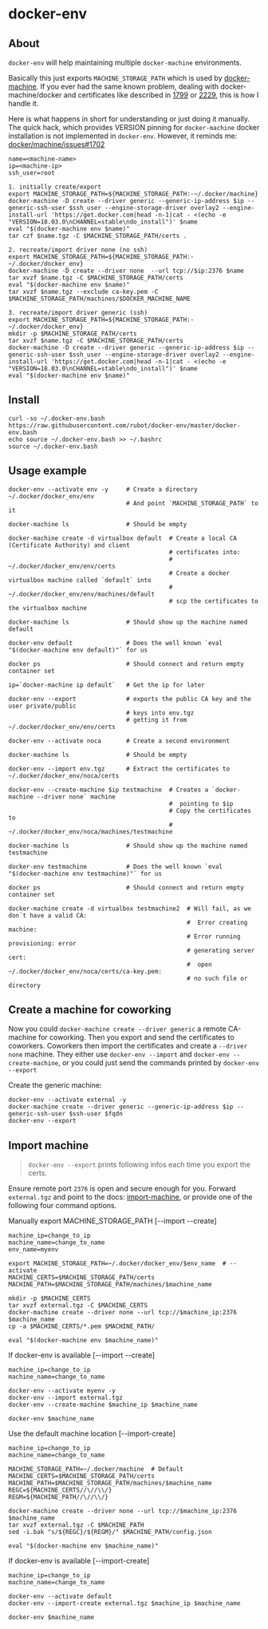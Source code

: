 # docker-env

## About

`docker-env` will help maintaining multiple `docker-machine` environments.

Basically this just exports `MACHINE_STORAGE_PATH` which is used by [docker-machine](https://docs.docker.com/machine/install-machine/).
If you ever had the same known problem, dealing with docker-machine/docker and certificates like described in [1799](https://github.com/docker/machine/issues/1799) or [2229](https://github.com/docker/machine/issues/2229), this is how I handle it.

Here is what happens in short for understanding or just doing it manually.
The quick hack, which provides VERSION pinning for `docker-machine` docker installation is not implemented in `docker-env`.
However, it reminds me: [docker/machine/issues#1702](https://github.com/docker/machine/issues/1702#issuecomment-379038023)

    name=<machine-name>
    ip=<machine-ip>
    ssh_user=root

    1. initially create/export
    export MACHINE_STORAGE_PATH=${MACHINE_STORAGE_PATH:-~/.docker/machine}
    docker-machine -D create --driver generic --generic-ip-address $ip --generic-ssh-user $ssh_user --engine-storage-driver overlay2 --engine-install-url 'https://get.docker.com|head -n-1|cat - <(echo -e "VERSION=18.03.0\nCHANNEL=stable\ndo_install")' $name
    eval "$(docker-machine env $name)"
    tar czf $name.tgz -C $MACHINE_STORAGE_PATH/certs .

    2. recreate/import driver none (no ssh)
    export MACHINE_STORAGE_PATH=${MACHINE_STORAGE_PATH:-~/.docker/docker_env}
    docker-machine -D create --driver none  --url tcp://$ip:2376 $name
    tar xvzf $name.tgz -C $MACHINE_STORAGE_PATH/certs
    eval "$(docker-machine env $name)"
    tar xvzf $name.tgz --exclude ca-key.pem -C $MACHINE_STORAGE_PATH/machines/$DOCKER_MACHINE_NAME

    3. recreate/import driver generic (ssh)
    export MACHINE_STORAGE_PATH=${MACHINE_STORAGE_PATH:-~/.docker/docker_env}
    mkdir -p $MACHINE_STORAGE_PATH/certs
    tar xvzf $name.tgz -C $MACHINE_STORAGE_PATH/certs
    docker-machine -D create --driver generic --generic-ip-address $ip --generic-ssh-user $ssh_user --engine-storage-driver overlay2 --engine-install-url 'https://get.docker.com|head -n-1|cat - <(echo -e "VERSION=18.03.0\nCHANNEL=stable\ndo_install")' $name
    eval "$(docker-machine env $name)"

## Install

    curl -so ~/.docker-env.bash https://raw.githubusercontent.com/rubot/docker-env/master/docker-env.bash
    echo source ~/.docker-env.bash >> ~/.bashrc
    source ~/.docker-env.bash

## Usage example

    docker-env --activate env -y     # Create a directory ~/.docker/docker_env/env
                                     # And point `MACHINE_STORAGE_PATH` to it

    docker-machine ls                # Should be empty

    docker-machine create -d virtualbox default  # Create a local CA (Certificate Authority) and client 
                                                 # certificates into:
                                                 #  ~/.docker/docker_env/env/certs
                                                 # Create a docker virtualbox machine called `default` into
                                                 #  ~/.docker/docker_env/env/machines/default
                                                 # scp the certificates to the virtualbox machine

    docker-machine ls                # Should show up the machine named default

    docker-env default               # Does the well known `eval "$(docker-machine env default)"` for us 

    docker ps                        # Should connect and return empty container set

    ip=`docker-machine ip default`   # Get the ip for later

    docker-env --export              # exports the public CA key and the user private/public 
                                     # keys into env.tgz
                                     # getting it from ~/.docker/docker_env/env/certs

    docker-env --activate noca       # Create a second environment
    
    docker-machine ls                # Should be empty
    
    docker-env --import env.tgz      # Extract the certificates to ~/.docker/docker_env/noca/certs
    
    docker-env --create-machine $ip testmachine  # Creates a `docker-machine --driver none` machine 
                                                 #  pointing to $ip
                                                 # Copy the certificates to
                                                 #  ~/.docker/docker_env/noca/machines/testmachine

    docker-machine ls                # Should show up the machine named testmachine

    docker-env testmachine           # Does the well known `eval "$(docker-machine env testmachine)"` for us 

    docker ps                        # Should connect and return empty container set

    docker-machine create -d virtualbox testmachine2  # Will fail, as we don´t have a valid CA:
                                                      #  Error creating machine: 
                                                      # Error running provisioning: error 
                                                      # generating server cert: 
                                                      #  open ~/.docker/docker_env/noca/certs/ca-key.pem: 
                                                      # no such file or directory

## Create a machine for coworking

Now you could `docker-machine create --driver generic` a remote CA-machine for coworking. 
Then you export and send the certificates to coworkers.
Coworkers then import the certificates and create a `--driver none` machine.
They either use `docker-env --import` and `docker-env --create-machine`, or you could 
just send the commands printed by `docker-env --export`

Create the generic machine:

    docker-env --activate external -y
    docker-machine create --driver generic --generic-ip-address $ip --generic-ssh-user $ssh-user $fqdn
    docker-env --export

## Import machine

> `docker-env --export` prints following infos each time you export the certs.

Ensure remote port `2376` is open and secure enough for you.
Forward `external.tgz` and point to the docs: [import-machine](https://github.com/rubot/docker-env#import-machine),
or provide one of the following four command options.

Manually export MACHINE_STORAGE_PATH [--import --create]

    machine_ip=change_to_ip
    machine_name=change_to_name
    env_name=myenv

    export MACHINE_STORAGE_PATH=~/.docker/docker_env/$env_name  # --activate
    MACHINE_CERTS=$MACHINE_STORAGE_PATH/certs
    MACHINE_PATH=$MACHINE_STORAGE_PATH/machines/$machine_name

    mkdir -p $MACHINE_CERTS
    tar xvzf external.tgz -C $MACHINE_CERTS
    docker-machine create --driver none --url tcp://$machine_ip:2376 $machine_name
    cp -a $MACHINE_CERTS/*.pem $MACHINE_PATH/

    eval "$(docker-machine env $machine_name)"

If docker-env is available [--import --create]

    machine_ip=change_to_ip
    machine_name=change_to_name

    docker-env --activate myenv -y
    docker-env --import external.tgz
    docker-env --create-machine $machine_ip $machine_name

    docker-env $machine_name

Use the default machine location [--import-create]

    machine_ip=change_to_ip
    machine_name=change_to_name

    MACHINE_STORAGE_PATH=~/.docker/machine  # Default
    MACHINE_CERTS=$MACHINE_STORAGE_PATH/certs
    MACHINE_PATH=$MACHINE_STORAGE_PATH/machines/$machine_name
    REGC=${MACHINE_CERTS//\//\\/}
    REGM=${MACHINE_PATH//\//\\/}

    docker-machine create --driver none --url tcp://$machine_ip:2376 $machine_name
    tar xvzf external.tgz -C $MACHINE_PATH
    sed -i.bak "s/${REGC}/${REGM}/" $MACHINE_PATH/config.json

    eval "$(docker-machine env $machine_name)"

If docker-env is available [--import-create]

    machine_ip=change_to_ip
    machine_name=change_to_name

    docker-env --activate default
    docker-env --import-create external.tgz $machine_ip $machine_name

    docker-env $machine_name
